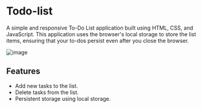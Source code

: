 # Todo-list
A simple and responsive To-Do List application built using HTML, CSS, and JavaScript. This application uses the browser's local storage to store the list items, ensuring that your to-dos persist even after you close the browser.

![image](https://github.com/user-attachments/assets/2f0f93ce-480f-44b5-9620-ebe583d96577)

## Features
<ul>
  <li>Add new tasks to the list.</li>
  <li>Delete tasks from the list.</li>
  <li>Persistent storage using local storage.</li>
</ul>

##
